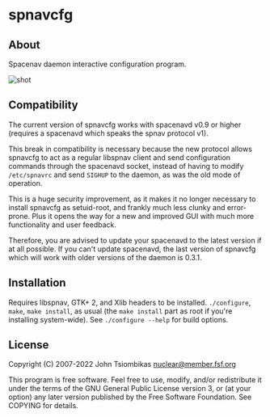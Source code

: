 spnavcfg
========

About
-----
Spacenav daemon interactive configuration program.

![shot](http://spacenav.sourceforge.net/images/spnavcfg-shot-thumb.png)


Compatibility
-------------
The current version of spnavcfg works with spacenavd v0.9 or higher (requires a
spacenavd which speaks the spnav protocol v1).

This break in compatibility is necessary because the new protocol allows
spnavcfg to act as a regular libspnav client and send configuration commands
through the spacenavd socket, instead of having to modify `/etc/spnavrc` and
send `SIGHUP` to the daemon, as was the old mode of operation.

This is a huge security improvement, as it makes it no longer necessary to
install spnavcfg as setuid-root, and frankly much less clunky and error-prone.
Plus it opens the way for a new and improved GUI with much more functionality
and user feedback.

Therefore, you are advised to update your spacenavd to the latest version if at
all possible. If you can't update spacenavd, the last version of spnavcfg
which will work with older versions of the daemon is 0.3.1.

Installation
------------
Requires libspnav, GTK+ 2, and Xlib headers to be installed.
`./configure`, `make`, `make install`, as usual (the `make install` part as root
if you're installing system-wide). See `./configure --help` for build options.

License
-------
Copyright (C) 2007-2022 John Tsiombikas <nuclear@member.fsf.org>

This program is free software. Feel free to use, modify, and/or redistribute
it under the terms of the GNU General Public License version 3, or (at your
option) any later version published by the Free Software Foundation.
See COPYING for details.
